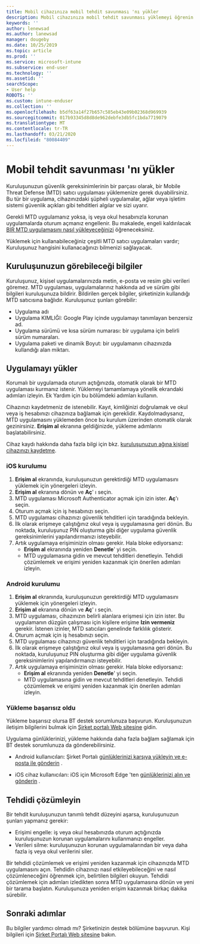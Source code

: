 ```yaml
---
title: Mobil cihazınıza mobil tehdit savunması 'nı yükler
description: Mobil cihazınıza mobil tehdit savunması yüklemeyi öğrenin.
keywords: ''
author: lenewsad
ms.author: lanewsad
manager: dougeby
ms.date: 10/25/2019
ms.topic: article
ms.prod: ''
ms.service: microsoft-intune
ms.subservice: end-user
ms.technology: ''
ms.assetid: ''
searchScope:
- User help
ROBOTS: ''
ms.custom: intune-enduser
ms.collection: ''
ms.openlocfilehash: b5df63a14f27b657c585eb43e09b02368d969939
ms.sourcegitcommit: 017b93345d8d8de962debfe3db5fc1bda7719079
ms.translationtype: MT
ms.contentlocale: tr-TR
ms.lasthandoff: 03/21/2020
ms.locfileid: "80084409"
---
```

# <a name="install-mobile-threat-defense"></a>Mobil tehdit savunması 'nı yükler   

Kuruluşunuzun güvenlik gereksinimlerinin bir parçası olarak, bir Mobile Threat Defense (MTD) satıcı uygulaması yüklemenize gerek duyabilirsiniz. Bu tür bir uygulama, cihazınızdaki şüpheli uygulamalar, ağlar veya işletim sistemi güvenlik açıkları gibi tehditleri algılar ve sizi uyarır.  

Gerekli MTD uygulamanız yoksa, iş veya okul hesabınızla korunan uygulamalarda oturum açmanız engellenir. Bu makalede, engeli kaldırılacak [BIR MTD uygulamasını nasıl yükleyeceğinizi](set-up-mobile-threat-defense.md#install-app) öğreneceksiniz.  

Yüklemek için kullanabileceğiniz çeşitli MTD satıcı uygulamaları vardır; Kuruluşunuz hangisini kullanacağınızı bilmenizi sağlayacak. 


## <a name="information-your-organization-can-see"></a>Kuruluşunuzun görebileceği bilgiler   

Kuruluşunuz, kişisel uygulamalarınızda metin, e-posta ve resim gibi verileri göremez. MTD uygulaması, uygulamalarınız hakkında ad ve sürüm gibi bilgileri kuruluşunuza bildirir. Bildirilen gerçek bilgiler, şirketinizin kullandığı MTD satıcısına bağlıdır. Kuruluşunuz şunları görebilir:   

* Uygulama adı  
* Uygulama KIMLIĞI: Google Play içinde uygulamayı tanımlayan benzersiz ad.  
* Uygulama sürümü ve kısa sürüm numarası: bir uygulama için belirli sürüm numaraları.  
* Uygulama paketi ve dinamik Boyut: bir uygulamanın cihazınızda kullandığı alan miktarı. 


## <a name="install-app"></a>Uygulamayı yükler    
Korumalı bir uygulamada oturum açtığınızda, otomatik olarak bir MTD uygulaması kurmanız istenir. Yüklemeyi tamamlamaya yönelik ekrandaki adımları izleyin. Ek Yardım için bu bölümdeki adımları kullanın.  
 
Cihazınızı kaydetmeniz de istenebilir. Kayıt, kimliğinizi doğrulamak ve okul veya iş hesabınızı cihazınıza bağlamak için gereklidir. Kaydolmadıysanız, MTD uygulamasını yüklemeden önce bu kurulum üzerinden otomatik olarak gezinirsiniz. **Erişim al** ekranına geldiğinizde, yükleme adımlarını başlatabilirsiniz.  

Cihaz kaydı hakkında daha fazla bilgi için bkz. [kuruluşunuzun ağına kişisel cihazınızı kaydetme](https://docs.microsoft.com/azure/active-directory/user-help/user-help-register-device-on-network).  

### <a name="ios-setup"></a>iOS kurulumu  

1. **Erişim al** ekranında, kuruluşunuzun gerektirdiği MTD uygulamasını yüklemek için yönergeleri izleyin.   
2. **Erişim al** ekranına dönün ve **Aç**' ı seçin.  
3. MTD uygulaması Microsoft Authenticator açmak için izin ister. **Aç**'ı seçin. 
4. Oturum açmak için iş hesabınızı seçin. 
5. MTD uygulaması cihazınızı güvenlik tehditleri için taradığında bekleyin. 
6. İlk olarak erişmeye çalıştığınız okul veya iş uygulamasına geri dönün. Bu noktada, kuruluşunuz PIN oluşturma gibi diğer uygulama güvenlik gereksinimlerini yapılandırmanızı isteyebilir.   
7. Artık uygulamaya erişiminizin olması gerekir. Hala bloke ediyorsanız:  
    * **Erişim al** ekranında yeniden **Denetle**' yi seçin.  
    * MTD uygulamasına gidin ve mevcut tehditleri denetleyin. Tehdidi çözümlemek ve erişimi yeniden kazanmak için önerilen adımları izleyin.    

### <a name="android-setup"></a>Android kurulumu 

1. **Erişim al** ekranında, kuruluşunuzun gerektirdiği MTD uygulamasını yüklemek için yönergeleri izleyin.  
2. **Erişim al** ekranına dönün ve **Aç**' ı seçin.  
3. MTD uygulaması, cihazınızın belirli alanlara erişmesi için izin ister. Bu uygulamanın düzgün çalışması için kişilere erişime **Izin vermeniz** gerekir. İstenen izinler, MTD satıcıları genelinde farklılık gösterir.  
4. Oturum açmak için iş hesabınızı seçin.  
5. MTD uygulaması cihazınızı güvenlik tehditleri için taradığında bekleyin.  
6. İlk olarak erişmeye çalıştığınız okul veya iş uygulamasına geri dönün. Bu noktada, kuruluşunuz PIN oluşturma gibi diğer uygulama güvenlik gereksinimlerini yapılandırmanızı isteyebilir.  
7. Artık uygulamaya erişiminizin olması gerekir. Hala bloke ediyorsanız:  
    * **Erişim al** ekranında yeniden **Denetle**' yi seçin.  
    * MTD uygulamasına gidin ve mevcut tehditleri denetleyin. Tehdidi çözümlemek ve erişimi yeniden kazanmak için önerilen adımları izleyin.  

### <a name="installation-failed"></a>Yükleme başarısız oldu  

Yükleme başarısız olursa BT destek sorumlunuza başvurun. Kuruluşunuzun iletişim bilgilerini bulmak için [Şirket portalı Web sitesine](https://go.microsoft.com/fwlink/?linkid=2010980) gidin.  

Uygulama günlüklerinizi, yükleme hakkında daha fazla bağlam sağlamak için BT destek sorumlunuza da gönderebilirsiniz.  
* Android kullanıcıları: Şirket Portalı [günlüklerinizi karşıya yükleyin ve e-posta ile gönderin](https://docs.microsoft.com/mem/intune/user-help/send-logs-to-your-it-admin-by-email-android) .   

* iOS cihaz kullanıcıları: iOS için Microsoft Edge 'ten [günlüklerinizi alın ve gönderin](https://docs.microsoft.com/intune/apps/manage-microsoft-edge#use-microsoft-edge-to-access-managed-app-logs) .  

## <a name="resolve-a-threat"></a>Tehdidi çözümleyin  
Bir tehdit kuruluşunuzun tanımlı tehdit düzeyini aşarsa, kuruluşunuzun şunları yapmanız gerekir:  
   
* Erişimi engelle: iş veya okul hesabınızda oturum açtığınızda kuruluşunuzun korunan uygulamalarını kullanmanızı engeller.  
* Verileri silme: kuruluşunuzun korunan uygulamalarından bir veya daha fazla iş veya okul verilerini siler.  

Bir tehdidi çözümlemek ve erişimi yeniden kazanmak için cihazınızda MTD uygulamasını açın. Tehdidin cihazınızı nasıl etkileyebileceğini ve nasıl çözümleneceğini öğrenmek için, belirtilen bilgileri okuyun. Tehdidi çözümlemek için adımları izledikten sonra MTD uygulamasına dönün ve yeni bir tarama başlatın. Kuruluşunuza yeniden erişim kazanmak birkaç dakika sürebilir.  

## <a name="next-steps"></a>Sonraki adımlar  

Bu bilgiler yardımcı olmadı mı? Şirketinizin destek bölümüne başvurun. Kişi bilgileri için [Şirket Portalı Web sitesine](https://go.microsoft.com/fwlink/?linkid=2010980) bakın.

